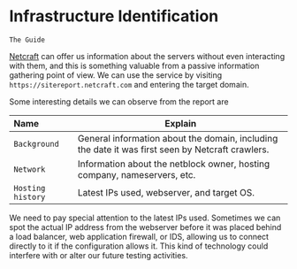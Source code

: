 # Infrastructure Identification
`The Guide`

[Netcraft](https://www.netcraft.com/) can offer us information about the servers without even interacting with them, and this is something valuable from a passive information gathering point of view. We can use the service by visiting `https://sitereport.netcraft.com` and entering the target domain.

Some interesting details we can observe from the report are

| Name  | Explain  |
|:------|----------|
| `Background` | General information about the domain, including the date it was first seen by Netcraft crawlers. |
| `Network` | Information about the netblock owner, hosting company, nameservers, etc. | 
| `Hosting history` | Latest IPs used, webserver, and target OS. |

We need to pay special attention to the latest IPs used. Sometimes we can spot the actual IP address from the webserver before it was placed behind a load balancer, web application firewall, or IDS, allowing us to connect directly to it if the configuration allows it. This kind of technology could interfere with or alter our future testing activities.